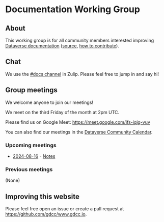 # Documentation Working Group

## About

This working group is for all community members interested improving [Dataverse documentation](https://guides.dataverse.org) ([source](https://github.com/IQSS/dataverse/tree/develop/doc/sphinx-guides/source), [how to contribute](https://guides.dataverse.org/en/latest/contributor/documentation.html)).

## Chat

We use the [#docs channel][] in Zulip. Please feel free to jump in and say hi!

[#docs channel]: https://dataverse.zulipchat.com/#narrow/stream/446770-docs

## Group meetings

We welcome anyone to join our meetings!

We meet on the third Friday of the month at 2pm UTC.

Please find us on Google Meet: <https://meet.google.com/ifs-iqjq-vuv>

You can also find our meetings in the [Dataverse Community Calendar][].

[Dataverse Community Calendar]: https://calendar.google.com/calendar/embed?src=c_udn4tonm401kgjjre4jl4ja0cs%40group.calendar.google.com&ctz=America%2FNew_York

### Upcoming meetings

- [2024-08-16](https://time.is/compare/1400_16_Aug_2024_in_UTC) - [Notes](https://docs.google.com/document/d/1wUpmkOfQICuPQPbITqJ2oZSD2cSJBdHioEsaLck6_Es/edit?usp=sharing)

### Previous meetings

(None)

## Improving this website

Please feel free open an issue or create a pull request at <https://github.com/gdcc/www.gdcc.io>.
